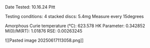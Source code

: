 Date Tested:  10.16.24 Pitt

Testing conditions:
4 stacked discs: 5.4mg
Measure every 15degrees

Amorphous Curie temperature (°C): 623.578
HK Parameter: 0.342852
M(0)/M(RT): 1.01876
RSE: 0.00263245
<!-- PUBLISH STOP -->
![[Pasted image 20250617113058.png]]
